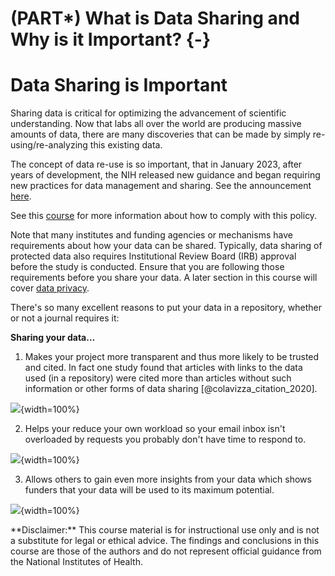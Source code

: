 # (PART\*) What is Data Sharing and Why is it Important? {-}

# Data Sharing is Important


Sharing data is critical for optimizing the advancement of scientific understanding. Now that labs all over the world are producing massive amounts of data, there are many discoveries that can be made by simply re-using/re-analyzing this existing data.

The concept of data re-use is so important, that in January 2023, after years of development, the NIH released new guidance and began requiring new practices for data management and sharing. See the announcement [here](https://grants.nih.gov/grants/guide/notice-files/NOT-OD-21-013.html).


See this [course](https://hutchdatascience.org/NIH_Data_Sharing/) for more information about how to comply with this policy.

<div class = "warning">

Note that many institutes and funding agencies or mechanisms have requirements about how your data can be shared. Typically, data sharing of protected data also requires Institutional Review Board (IRB) approval before the study is conducted. Ensure that you are following those requirements before you share your data. A later section in this course will cover [data privacy](05-data-privacy.html).

</div>

There's so many excellent reasons to put your data in a repository, whether or not a journal requires it:  

**Sharing your data...**  

1. Makes your project more transparent and thus more likely to be trusted and cited. In fact one study found that articles with links to the data used (in a repository) were cited more than articles without such information or other forms of data sharing [@colavizza_citation_2020].

![](02-data-sharing-is-important_files/figure-docx//1SRokLaGAc2hiwJSN26FHE0ZEEhPr3KQdyMICic8kAcs_g117c57cc481_0_636.png){width=100%}

2. Helps your reduce your own workload so your email inbox isn't overloaded by requests you probably don't have time to respond to.

![](02-data-sharing-is-important_files/figure-docx//1SRokLaGAc2hiwJSN26FHE0ZEEhPr3KQdyMICic8kAcs_g117c57cc481_0_616.png){width=100%}

3. Allows others to gain even more insights from your data which shows funders that your data will be used to its maximum potential.

![](02-data-sharing-is-important_files/figure-docx//1SRokLaGAc2hiwJSN26FHE0ZEEhPr3KQdyMICic8kAcs_g117c57cc481_1_37.png){width=100%}

<div class = disclaimer>
**Disclaimer:** This course material is for instructional use only and is not a substitute for legal or ethical advice. The findings and conclusions in this course are those of the authors and do not represent official guidance from the National Institutes of Health.
</div>

